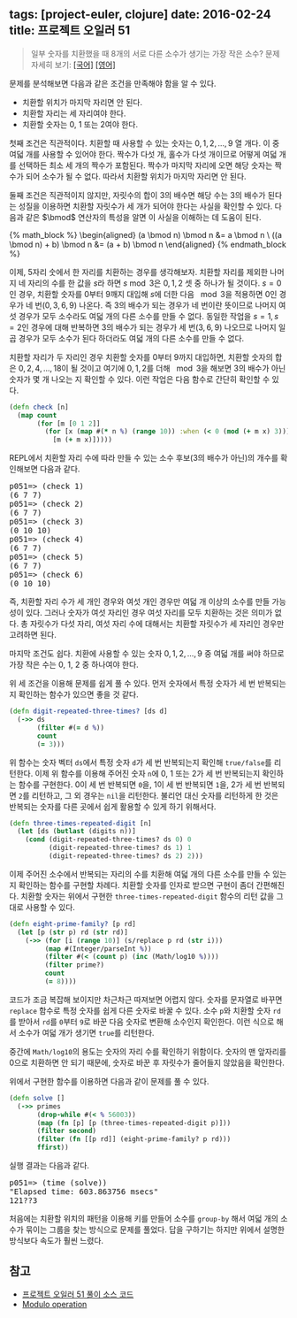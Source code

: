 tags: [project-euler, clojure]
date: 2016-02-24
title: 프로젝트 오일러 51
---
> 일부 숫자를 치환했을 때 8개의 서로 다른 소수가 생기는 가장 작은 소수?
> 문제 자세히 보기: [[국어]](http://euler.synap.co.kr/prob_detail.php?id=51) [[영어]](https://projecteuler.net/problem=51)

문제를 분석해보면 다음과 같은 조건을 만족해야 함을 알 수 있다.

* 치환할 위치가 마지막 자리면 안 된다.
* 치환할 자리는 세 자리여야 한다.
* 치환할 숫자는 0, 1 또는 2여야 한다.

<!--more-->

첫째 조건은 직관적이다. 치환할 때 사용할 수 있는 숫자는 $0, 1, 2, ..., 9$ 열 개다. 이 중 여덟 개를 사용할 수 있어야 한다. 짝수가 다섯 개, 홀수가 다섯 개이므로 어떻게 여덟 개를 선택하든 최소 세 개의 짝수가 포함된다. 짝수가 마지막 자리에 오면 해당 숫자는 짝수가 되어 소수가 될 수 없다. 따라서 치환할 위치가 마지막 자리면 안 된다.

둘째 조건은 직관적이지 않지만, 자릿수의 합이 3의 배수면 해당 수는 3의 배수가 된다는 성질을 이용하면 치환할 자릿수가 세 개가 되어야 한다는 사실을 확인할 수 있다. 다음과 같은 $\bmod$ 연산자의 특성을 알면 이 사실을 이해하는 데 도움이 된다.

{% math_block %}
\begin{aligned}
(a \bmod n) \bmod n &= a \bmod n \\
((a \bmod n) + b) \bmod n &= (a + b) \bmod n
\end{aligned}
{% endmath_block %}

이제, 5자리 숫에서 한 자리를 치환하는 경우를 생각해보자. 치환할 자리를 제외한 나머지 네 자리의 수를 한 값을 $s$라 하면 $s \bmod 3$은 $0, 1, 2$ 셋 중 하나가 될 것이다. $s=0$인 경우, 치환할 숫자를 $0$부터 $9$깨지 대입해 $s$에 더한 다음 $\mod 3$을 적용하면 $0$인 경우가 네 번($0, 3, 6, 9$) 나온다. 즉 $3$의 배수가 되는 경우가 네 번이란 뜻이므로 나머지 여섯 경우가 모두 소수라도 여덟 개의 다른 소수를 만들 수 없다. 동일한 작업을 $s=1, s=2$인 경우에 대해 반복하면 $3$의 배수가 되는 경우가 세 번($3, 6, 9$) 나오므로 나머지 일곱 경우가 모두 소수가 된다 하더라도 여덟 개의 다른 소수를 만들 수 없다.

치환할 자리가 두 자리인 경우 치환할 숫자를 $0$부터 $9$까지 대입하면, 치환할 숫자의 합은 $0, 2, 4, ..., 18$이 될 것이고 여기에 $0, 1, 2$를 더해 $\mod 3$을 해보면 3의 배수가 아닌 숫자가 몇 개 나오는 지 확인할 수 있다. 이런 작업은 다음 함수로 간단히 확인할 수 있다.

```clojure
(defn check [n]
  (map count
       (for [m [0 1 2]]
         (for [x (map #(* n %) (range 10)) :when (< 0 (mod (+ m x) 3))]
           [m (+ m x)]))))
```

REPL에서 치환할 자리 수에 따라 만들 수 있는 소수 후보(3의 배수가 아닌)의 개수를 확인해보면 다음과 같다.

<pre class="console">
p051=> (check 1)
(6 7 7)
p051=> (check 2)
(6 7 7)
p051=> (check 3)
(0 10 10)
p051=> (check 4)
(6 7 7)
p051=> (check 5)
(6 7 7)
p051=> (check 6)
(0 10 10)
</pre>

즉, 치환할 자리 수가 세 개인 경우와 여섯 개인 경우만 여덟 개 이상의 소수를 만들 가능성이 있다. 그러나 숫자가 여섯 자리인 경우 여섯 자리를 모두 치환하는 것은 의미가 없다. 총 자릿수가 다섯 자리, 여섯 자리 수에 대해서는 치환할 자릿수가 세 자리인 경우만 고려하면 된다.

마지막 조건도 쉽다. 치환에 사용할 수 있는 숫자 $0, 1, 2, ..., 9$ 중 여덟 개를 써야 하므로 가장 작은 수는 $0$, $1$, $2$ 중 하나여야 한다.

위 세 조건을 이용해 문제를 쉽게 풀 수 있다. 먼저 숫자에서 특정 숫자가 세 번 반복되는지 확인하는 함수가 있으면 좋을 것 같다.

```clojure
(defn digit-repeated-three-times? [ds d]
  (->> ds
       (filter #(= d %))
       count
       (= 3)))
```

위 함수는 숫자 벡터 `ds`에서 특정 숫자 `d`가 세 번 반복되는지 확인해 `true/false`를 리턴한다. 이제 위 함수를 이용해 주어진 숫자 `n`에  $0$, $1$ 또는 $2$가 세 번 반복되는지 확인하는 함수를 구현한다. $0$이 세 번 반복되면 `0`을, $1$이 세 번 반복되면 `1`을, $2$가 세 번 반복되면 `2`를 리턴하고, 그 외 경우는 `nil`을 리턴한다. 불리언 대신 숫자를 리턴하게 한 것은 반복되는 숫자를 다른 곳에서 쉽게 활용할 수 있게 하기 위해서다.

```clojure
(defn three-times-repeated-digit [n]
  (let [ds (butlast (digits n))]
    (cond (digit-repeated-three-times? ds 0) 0
          (digit-repeated-three-times? ds 1) 1
          (digit-repeated-three-times? ds 2) 2)))
```

이제 주어진 소수에서 반복되는 자리의 수를 치환해 여덟 개의 다른 소수를 만들 수 있는지 확인하는 함수를 구현할 차례다. 치환할 숫자를 인자로 받으면 구현이 좀더 간편해진다. 치환할 숫자는 위에서 구현한 `three-times-repeated-digit` 함수의 리턴 값을 그대로 사용할 수 있다.

```clojure
(defn eight-prime-family? [p rd]
  (let [p (str p) rd (str rd)]
    (->> (for [i (range 10)] (s/replace p rd (str i)))
         (map #(Integer/parseInt %))
         (filter #(< (count p) (inc (Math/log10 %))))
         (filter prime?)
         count
         (= 8))))
```

코드가 조금 복잡해 보이지만 차근차근 따져보면 어렵지 않다. 숫자를 문자열로 바꾸면 `replace` 함수로 특정 숫자를 쉽게 다른 숫자로 바꿀 수 있다. 소수 `p`와 치환할 숫자 `rd`를 받아서 `rd`를 `0`부터 `9`로 바꾼 다음 숫자로 변환해 소수인지 확인한다. 이런 식으로 해서 소수가 여덟 개가 생기면 `true`를 리턴한다.

중간에 `Math/log10`의 용도는 숫자의 자리 수를 확인하기 위함이다. 숫자의 맨 앞자리를 $0$으로 치환하면 안 되기 때문에, 숫자로 바꾼 후 자릿수가 줄어들지 않았음을 확인한다.

위에서 구현한 함수를 이용하면 다음과 같이 문제를 풀 수 있다.

```clojure
(defn solve []
  (->> primes
       (drop-while #(< % 56003))
       (map (fn [p] [p (three-times-repeated-digit p)]))
       (filter second)
       (filter (fn [[p rd]] (eight-prime-family? p rd)))
       ffirst))
```

실행 결과는 다음과 같다.

<pre class="console">
p051=> (time (solve))
"Elapsed time: 603.863756 msecs"
121??3
</pre>

처음에는 치환할 위치의 패턴을 이용해 키를 만들어 소수를 `group-by` 해서 여덟 개의 소수가 묶이는 그룹을 찾는 방식으로 문제를 풀었다. 답을 구하기는 하지만 위에서 설명한 방식보다 속도가 훨씬 느렸다.

## 참고
* [프로젝트 오일러 51 풀이 소스 코드](https://github.com/ntalbs/euler/blob/master/src/p051.clj)
* [Modulo operation](https://en.wikipedia.org/wiki/Modulo_operation#Equivalencies)
